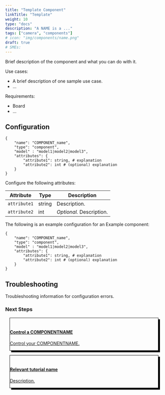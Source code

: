 ```yaml
---
title: "Template Component"
linkTitle: "Template"
weight: 10
type: "docs"
description: "A NAME is a ..."
tags: ["camera", "components"]
# icon: "img/components/name.png"
draft: true
# SMEs:
---
```


Brief description of the component and what you can do with it.

Use cases:

- A brief description of one sample use case.
- ...

Requirements:

- Board
- ...

## Configuration

```json-viam
{
    "name": "COMPONENT_name",
    "type": "component",
    "model" : "model1|model2|model3",
    "attributes": {
        "attribute1": string, # explanation
        "attribute2": int # (optional) explanation
    }
}
```

Configure the following attributes:

| Attribute | Type | Description |
| --------- | ---- | ----------- |
| `attribute1`         | string | Description. |
| `attribute2`         | int | *Optional.* Description. |

The following is an example configuration for an Example component:

```json-viam
{
    "name": "COMPONENT_name",
    "type": "component",
    "model" : "model1|model2|model3",
    "attributes": {
        "attribute1": string, # explanation
        "attribute2": int # (optional) explanation
    }
}
```

## Troubleshooting

Troubleshooting information for configuration errors.

### Next Steps

<div class="container text-center">
  <div class="row">
    <div class="col" style="border: 1px solid #000; box-shadow: 5px 5px 0 0 #000; margin: 1em">
        <a href="prepare">
            <br>
            <h4 style="text-align: left; margin-left: 0px;">Control a COMPONENTNAME</h4>
            <p style="text-align: left;">Control your COMPONENTNAME.</p>
        <a>
    </div>
    <div class="col" style="border: 1px solid #000; box-shadow: 5px 5px 0 0 #000; margin: 1em">
        <a href="install">
            <br>
            <h4 style="text-align: left; margin-left: 0px;">Relevant tutorial name</h4>
            <p style="text-align: left;">Description.</p>
        </a>
    </div>
  </div>
</div>
